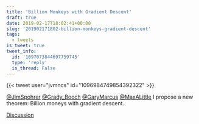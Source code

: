 ```yaml
---
title: 'Billion Monkeys with Gradient Descent'
draft: true
date: 2019-02-17T18:02:41+00:00
slug: '201902171802-billion-monkeys-gradient-descent'
tags:
  - tweets
is_tweet: true
tweet_info:
  id: '1097073844697759745'
  type: 'reply'
  is_thread: False
---
```




{{< tweet user="jvmncs" id="1096984749854392322" >}}

[@JimSpohrer](https://x.com/JimSpohrer) [@Grady_Booch](https://x.com/Grady_Booch) [@GaryMarcus](https://x.com/GaryMarcus) [@MaxALittle](https://x.com/MaxALittle) I propose a new theorem: Billion moneys with gradient descent.

[Discussion](https://x.com/sytelus/status/1097073844697759745)
